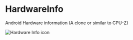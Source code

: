 # HardwareInfo
Android Hardware information (A clone or similar to CPU-Z)


![Hardware Info icon](https://github.com/learnsomuch/HardwareInfo/raw/master/app/src/main/res/mipmap-xxxhdpi/ic_launcher.png)
